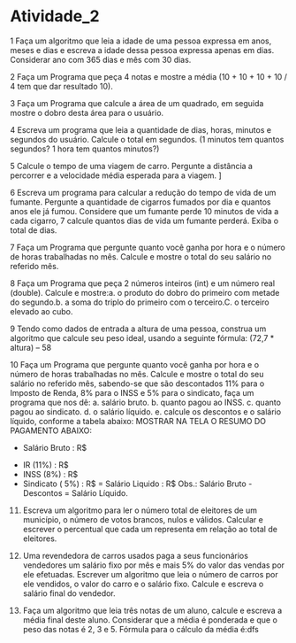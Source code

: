 ﻿# Atividade_2
1 Faça um algoritmo que leia a idade de uma pessoa expressa em anos, meses e dias e escreva a idade dessa pessoa expressa apenas em dias. Considerar ano com 365 dias e mês com 30 dias.

2 Faça um Programa que peça 4 notas e mostre a média (10 + 10 + 10 + 10 / 4 tem que dar resultado 10).

3 Faça um Programa que calcule a área de um quadrado, em seguida mostre o dobro desta área para o usuário.

4 Escreva um programa que leia a quantidade de dias, horas, minutos e segundos do usuário. Calcule o total em segundos. (1 minutos tem quantos segundos? 1 hora tem quantos minutos?)

5 Calcule o tempo de uma viagem de carro. Pergunte a distância a percorrer e a velocidade média esperada para a viagem. ]

6 Escreva um programa para calcular a redução do tempo de vida de um fumante. Pergunte a quantidade de cigarros fumados por dia e quantos anos ele já fumou. Considere que um fumante perde 10 minutos de vida a cada cigarro, 7  calcule quantos dias de vida um fumante perderá. Exiba o total de dias.

7 Faça um Programa que pergunte quanto você ganha por hora e o número de horas trabalhadas no mês. Calcule e mostre o total do seu salário no referido mês.

8 Faça um Programa que peça 2 números inteiros (int) e um número real (double). Calcule e mostre:a. o produto do dobro do primeiro com metade do segundo.b. a soma do triplo do primeiro com o terceiro.C. o terceiro elevado ao cubo.

9 Tendo como dados de entrada a altura de uma pessoa, construa um algoritmo que calcule seu peso ideal, usando a seguinte fórmula: (72,7 * altura) – 58

10 Faça um Programa que pergunte quanto você ganha por hora e o número de horas trabalhadas no mês. Calcule e mostre o total do seu salário no referido mês, sabendo-se que são descontados 11% para o Imposto de Renda, 8% para o INSS e 5% para o sindicato, faça um programa que nos dê:
    a. salário bruto.
    b. quanto pagou ao INSS.
    c. quanto pagou ao sindicato.
    d. o salário líquido.
    e. calcule os descontos e o salário líquido, conforme a tabela abaixo:
MOSTRAR NA TELA O RESUMO DO PAGAMENTO ABAIXO:
+ Salário Bruto        : R$
- IR (11%)                : R$
- INSS (8%)             : R$
- Sindicato ( 5%)      : R$
= Salário Liquido      : R$
 Obs.: Salário Bruto - Descontos = Salário Líquido.

11. Escreva um algoritmo para ler o número total de eleitores de um município, o número de votos brancos, nulos e válidos. Calcular e escrever o percentual que cada um representa em relação ao total de eleitores. 

12. Uma revendedora de carros usados paga a seus funcionários vendedores um salário fixo por mês e mais 5% do valor das vendas por ele efetuadas. Escrever um algoritmo que leia o número de carros por ele vendidos, o valor do carro e o salário fixo.         Calcule e escreva o salário final do vendedor.

13. Faça um algoritmo que leia três notas de um aluno, calcule e escreva a média final deste aluno. Considerar que a média é ponderada e que o peso das notas é 2, 3 e 5. Fórmula para o cálculo da média é:dfs


